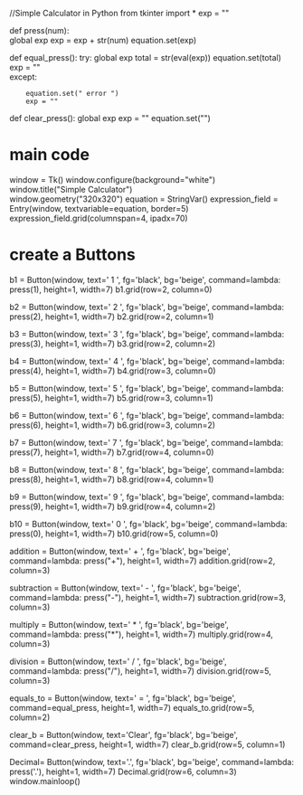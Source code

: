 //Simple Calculator in Python
from tkinter import *
exp = "" 

def press(num):  
	global exp 
	exp = exp + str(num) 
	equation.set(exp) 
 
def equal_press(): 
	try: 
		global exp 
		total = str(eval(exp)) 
		equation.set(total) 
		exp = ""  
	except: 

		equation.set(" error ") 
		exp = "" 


def clear_press(): 
	global exp 
	exp = "" 
	equation.set("") 


# main code 
window = Tk() 
window.configure(background="white")  
window.title("Simple Calculator")  
window.geometry("320x320") 
equation = StringVar() 
expression_field = Entry(window, textvariable=equation, border=5) 
expression_field.grid(columnspan=4, ipadx=70)

# create a Buttons  
b1 = Button(window, text=' 1 ', fg='black', bg='beige', 
					command=lambda: press(1), height=1, width=7) 
b1.grid(row=2, column=0) 

b2 = Button(window, text=' 2 ', fg='black', bg='beige', 
					command=lambda: press(2), height=1, width=7) 
b2.grid(row=2, column=1) 

b3 = Button(window, text=' 3 ', fg='black', bg='beige', 
					command=lambda: press(3), height=1, width=7) 
b3.grid(row=2, column=2) 

b4 = Button(window, text=' 4 ', fg='black', bg='beige', 
					command=lambda: press(4), height=1, width=7) 
b4.grid(row=3, column=0) 

b5 = Button(window, text=' 5 ', fg='black', bg='beige', 
					command=lambda: press(5), height=1, width=7) 
b5.grid(row=3, column=1) 

b6 = Button(window, text=' 6 ', fg='black', bg='beige', 
					command=lambda: press(6), height=1, width=7) 
b6.grid(row=3, column=2) 

b7 = Button(window, text=' 7 ', fg='black', bg='beige', 
					command=lambda: press(7), height=1, width=7) 
b7.grid(row=4, column=0) 

b8 = Button(window, text=' 8 ', fg='black', bg='beige', 
					command=lambda: press(8), height=1, width=7) 
b8.grid(row=4, column=1) 

b9 = Button(window, text=' 9 ', fg='black', bg='beige', 
					command=lambda: press(9), height=1, width=7) 
b9.grid(row=4, column=2) 
	
b10 = Button(window, text=' 0 ', fg='black', bg='beige', 
					command=lambda: press(0), height=1, width=7) 
b10.grid(row=5, column=0) 

addition = Button(window, text=' + ', fg='black', bg='beige', 
				command=lambda: press("+"), height=1, width=7) 
addition.grid(row=2, column=3) 

subtraction = Button(window, text=' - ', fg='black', bg='beige', 
				command=lambda: press("-"), height=1, width=7) 
subtraction.grid(row=3, column=3) 

multiply = Button(window, text=' * ', fg='black', bg='beige', 
					command=lambda: press("*"), height=1, width=7) 
multiply.grid(row=4, column=3) 

division = Button(window, text=' / ', fg='black', bg='beige', 
					command=lambda: press("/"), height=1, width=7) 
division.grid(row=5, column=3) 

equals_to = Button(window, text=' = ', fg='black', bg='beige', 
				command=equal_press, height=1, width=7) 
equals_to.grid(row=5, column=2) 

clear_b = Button(window, text='Clear', fg='black', bg='beige', 
				command=clear_press, height=1, width=7) 
clear_b.grid(row=5, column=1) 

Decimal= Button(window, text='.', fg='black', bg='beige', 
					command=lambda: press('.'), height=1, width=7) 
Decimal.grid(row=6, column=3) 
window.mainloop() 
